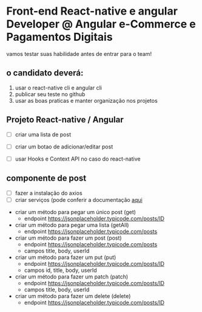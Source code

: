 # Front-end React-native e angular Developer @ Angular e-Commerce e Pagamentos Digitais
 vamos testar suas habilidade antes de entrar para o team!


## o candidato deverá:
1. usar o react-native cli e angular cli
1. publicar seu teste no github
1. usar as boas praticas e manter organização nos projetos

## Projeto React-native / Angular
- [ ] criar uma lista de post
- [ ] criar um botao de adicionar/editar post
- [ ] usar Hooks e Context API no caso do react-native


## componente de post
- [ ] fazer a instalação do axios
- [ ] criar serviços (pode conferir a documentação [aqui](https://jsonplaceholder.typicode.com/guide/)
+ criar um método para pegar um único post (get)
  + endpoint https://jsonplaceholder.typicode.com/posts/ID
+ criar um método para pegar uma lista (getAll)
  + endpoint https://jsonplaceholder.typicode.com/posts
+ criar um método para fazer um post (post)
  + endpoint https://jsonplaceholder.typicode.com/posts
  + campos title, body, userId
+ criar um método para fazer um put (put)
  + endpoint https://jsonplaceholder.typicode.com/posts/ID
  + campos id, title, body, userId
+ criar um método para fazer um patch (patch)
  + endpoint https://jsonplaceholder.typicode.com/posts/ID
  + campos title, body, userId
+ criar um método para fazer um delete (delete)
  + endpoint https://jsonplaceholder.typicode.com/posts/ID

